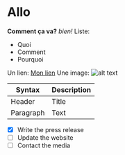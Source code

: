 # Allo
**Comment ça va?**
*bien!*
Liste:
- Quoi
- Comment
- Pourquoi

Un lien: [Mon lien](https://www.example.com)
Une image: ![alt text](image.jpg)


| Syntax | Description |
| ----------- | ----------- |
| Header | Title |
| Paragraph | Text |


- [x] Write the press release
- [ ] Update the website
- [ ] Contact the media
